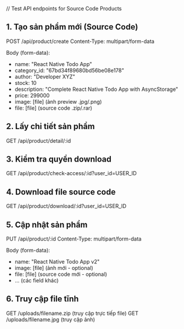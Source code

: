 // Test API endpoints for Source Code Products

## 1. Tạo sản phẩm mới (Source Code)

POST /api/product/create
Content-Type: multipart/form-data

Body (form-data):

- name: "React Native Todo App"
- category_id: "67bd34f89680bd56be08e178"
- author: "Developer XYZ"
- stock: 10
- description: "Complete React Native Todo App with AsyncStorage"
- price: 299000
- image: [file] (ảnh preview .jpg/.png)
- file: [file] (source code .zip/.rar)

## 2. Lấy chi tiết sản phẩm

GET /api/product/detail/:id

## 3. Kiểm tra quyền download

GET /api/product/check-access/:id?user_id=USER_ID

## 4. Download file source code

GET /api/product/download/:id?user_id=USER_ID

## 5. Cập nhật sản phẩm

PUT /api/product/:id
Content-Type: multipart/form-data

Body (form-data):

- name: "React Native Todo App v2"
- image: [file] (ảnh mới - optional)
- file: [file] (source code mới - optional)
- ... (các field khác)

## 6. Truy cập file tĩnh

GET /uploads/filename.zip (truy cập trực tiếp file)
GET /uploads/filename.jpg (truy cập ảnh)
